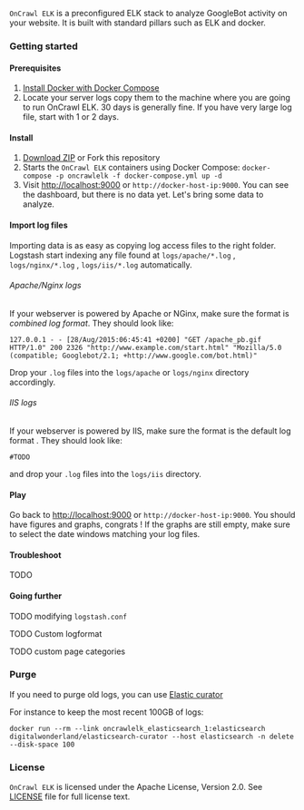 `OnCrawl ELK` is a preconfigured ELK stack to analyze GoogleBot activity on your website.
It is built with standard pillars such as ELK and docker.


### Getting started

#### Prerequisites

1. [Install Docker with Docker Compose](https://docs.docker.com/compose/install/)
1. Locate your server logs copy them to the machine where you are going to run OnCrawl ELK.
30 days is generally fine. If you have very large log file, start with 1 or 2 days.

#### Install

1. [Download ZIP](https://github.com/cogniteev/oncrawl-elk/archive/master.zip) or Fork this repository
1. Starts the `OnCrawl ELK` containers using Docker Compose: `docker-compose -p oncrawlelk -f docker-compose.yml up -d`
1. Visit [http://localhost:9000](http://localhost:9000) or `http://docker-host-ip:9000`. You can see the dashboard, but there is no data yet. Let's bring some data to analyze.

#### Import log files

Importing data is as easy as copying log access files to the right folder. Logstash start indexing any file found at `logs/apache/*.log` , `logs/nginx/*.log` , `logs/iis/*.log` automatically.

###### Apache/Nginx logs
If your webserver is powered by Apache or NGinx, make sure the format is _combined log format_. They should look like:
```
127.0.0.1 - - [28/Aug/2015:06:45:41 +0200] "GET /apache_pb.gif HTTP/1.0" 200 2326 "http://www.example.com/start.html" "Mozilla/5.0 (compatible; Googlebot/2.1; +http://www.google.com/bot.html)"
```
Drop your `.log` files into the `logs/apache` or `logs/nginx` directory accordingly.

###### IIS logs
If your webserver is powered by IIS, make sure the format is the default log format . They should look like:
```
#TODO
```

and drop your `.log` files into the `logs/iis` directory.

#### Play

Go back to [http://localhost:9000](http://localhost:9000) or `http://docker-host-ip:9000`. You should have figures and graphs, congrats !
If the graphs are still empty, make sure to select the date windows matching your log files.


#### Troubleshoot

TODO

#### Going further

TODO modifying `logstash.conf`

TODO Custom logformat

TODO custom page categories


### Purge

If you need to purge old logs, you can use [Elastic curator](https://www.elastic.co/guide/en/elasticsearch/client/curator/current/index.html) 

For instance to keep the most recent 100GB of logs:
```shell
docker run --rm --link oncrawlelk_elasticsearch_1:elasticsearch digitalwonderland/elasticsearch-curator --host elasticsearch -n delete --disk-space 100
```

### License

`OnCrawl ELK` is licensed under the Apache License, Version 2.0. See
[LICENSE](LICENSE) file for full license text.
